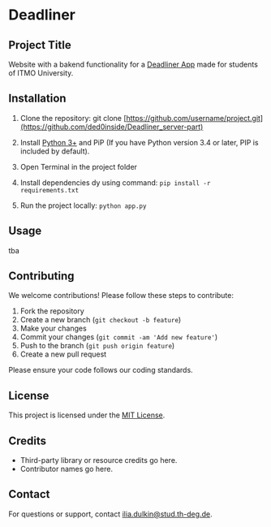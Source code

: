 # Deadliner
 
## Project Title

Website with a bakend functionality for a [Deadliner App](https://github.com/NestoR-afk/DeadLiner) made for students of ITMO University.

## Installation

1. Clone the repository:
git clone [https://github.com/username/project.git](https://github.com/ded0inside/Deadliner_server-part)

2. Install [Python 3+](https://www.python.org) and PiP (If you have Python version 3.4 or later, PIP is included by default).
 
3. Open Terminal in the project folder

4. Install dependencies dy using command:
`pip install -r requirements.txt`

5. Run the project locally:
`python app.py`

## Usage

tba

## Contributing

We welcome contributions! Please follow these steps to contribute:
1. Fork the repository
2. Create a new branch (`git checkout -b feature`)
3. Make your changes
4. Commit your changes (`git commit -am 'Add new feature'`)
5. Push to the branch (`git push origin feature`)
6. Create a new pull request

Please ensure your code follows our coding standards.

## License

This project is licensed under the [MIT License](https://opensource.org/license/mit).

## Credits

- Third-party library or resource credits go here.
- Contributor names go here.

## Contact

For questions or support, contact [ilia.dulkin@stud.th-deg.de](mailto:ilia.dulkin@stud.th-deg.de).
